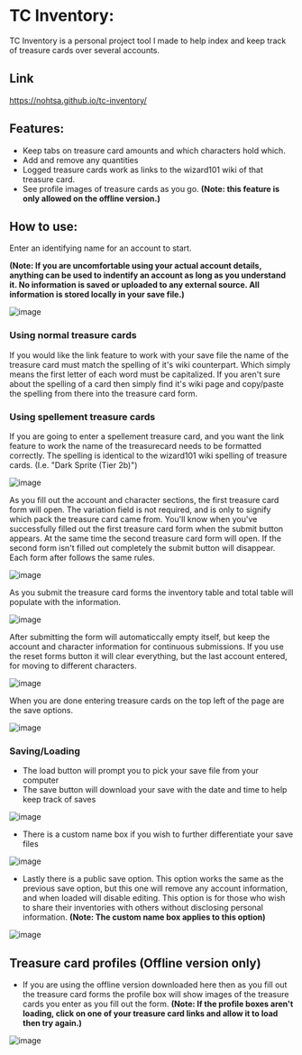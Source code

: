 # TC Inventory:
TC Inventory is a personal project tool I made to help index and keep track of treasure cards over several accounts.

## Link
https://nohtsa.github.io/tc-inventory/

## Features:
- Keep tabs on treasure card amounts and which characters hold which.
- Add and remove any quantities
- Logged treasure cards work as links to the wizard101 wiki of that treasure card.
- See profile images of treasure cards as you go. **(Note: this feature is only allowed on the offline version.)**

## How to use:

Enter an identifying name for an account to start.

**(Note: If you are uncomfortable using your actual account details, anything can be used to indentify an account as long as you understand it. No information is saved or uploaded to any external source. All information is stored locally in your save file.)**

![image](https://github.com/nohtsa/tc-inventory/assets/19295987/9aeb8b53-2e96-4e79-9f6e-f47fd0e81622)

### Using normal treasure cards
If you would like the link feature to work with your save file the name of the treasure card must match the spelling of it's wiki counterpart. Which simply means the first letter of each word must be capitalized.
If you aren't sure about the spelling of a card then simply find it's wiki page and copy/paste the spelling from there into the treasure card form.

### Using spellement treasure cards

If you are going to enter a spellement treasure card, and you want the link feature to work the name of the treasurecard needs to be formatted correctly. The spelling is identical to the wizard101 wiki spelling of treasure cards. (I.e. "Dark Sprite (Tier 2b)")

![image](https://github.com/nohtsa/tc-inventory/assets/19295987/e823e4e0-0ed0-42eb-8ade-57eea0a2ca4f)


As you fill out the account and character sections, the first treasure card form will open. The variation field is not required, and is only to signify which pack the treasure card came from. You'll know when you've successfully filled out the first treasure card form when the submit button appears. At the same time the second treasure card form will open. If the second form isn't filled out completely the submit button will disappear. Each form after follows the same rules.

![image](https://github.com/nohtsa/tc-inventory/assets/19295987/9af7fbad-88c3-4134-af19-f32da429473a)

As you submit the treasure card forms the inventory table and total table will populate with the information. 

![image](https://github.com/nohtsa/tc-inventory/assets/19295987/ca84d686-d343-46ce-9e52-94d4fcabe3f0)

After submitting the form will automaticcally empty itself, but keep the account and character information for continuous submissions. If you use the reset forms button it will clear everything, but the last account entered, for moving to different characters.

![image](https://github.com/nohtsa/tc-inventory/assets/19295987/b1c9e8de-81c7-43b0-a1e5-2eb5a8c9544f)


When you are done entering treasure cards on the top left of the page are the save options. 

![image](https://github.com/nohtsa/tc-inventory/assets/19295987/8c94bbf6-cec8-44e4-80d3-a5fda05b1872)

### Saving/Loading
- The load button will prompt you to pick your save file from your computer
- The save button will download your save with the date and time to help keep track of saves
  
![image](https://github.com/nohtsa/tc-inventory/assets/19295987/143a9ce3-8f0e-4cbf-8cb7-bd524d9d26e8)

- There is a custom name box if you wish to further differentiate your save files
  
![image](https://github.com/nohtsa/tc-inventory/assets/19295987/925246b6-8231-4aae-b2fa-4f0782b74890)

- Lastly there is a public save option. This option works the same as the previous save option, but this one will remove any account information, and when loaded will disable editing. This option is for those who wish to share their inventories with others without disclosing personal information. **(Note: The custom name box applies to this option)**

![image](https://github.com/nohtsa/tc-inventory/assets/19295987/a7113992-2385-4a77-96db-72a648f19f96)

## Treasure card profiles **(Offline version only)**

- If you are using the offline version downloaded here then as you fill out the treasure card forms the profile box will show images of the treasure cards you enter as you fill out the form.
**(Note: If the profile boxes aren't loading, click on one of your treasure card links and allow it to load then try again.)**

![image](https://github.com/nohtsa/tc-inventory/assets/19295987/bc5397e3-f2c6-42bb-98e9-61e8a3c1bcb7)
